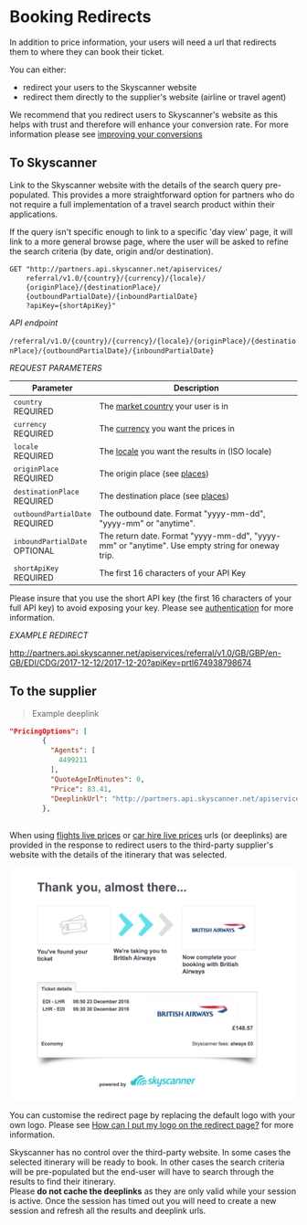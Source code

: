 # Booking Redirects

In addition to price information, your users will need a url that redirects them to where they can book their ticket. 

You can either:

* redirect your users to the Skyscanner website 
* redirect them directly to the supplier's website (airline or travel agent)

<aside class="notice" >
  We recommend that you redirect users to Skyscanner's website as this helps with trust and therefore will enhance your conversion rate. For more information please see <a href="#improving-your-conversions">improving your conversions</a>

</aside>

## To Skyscanner

Link to the Skyscanner website with the details of the search query pre-populated. This provides a more straightforward option for partners who do not require a full implementation of a travel search product within their applications.

If the query isn't specific enough to link to a specific 'day view' page, it will link to a more general browse page, where the user will be asked to refine the search criteria (by date, origin and/or destination).


```shell
GET "http://partners.api.skyscanner.net/apiservices/
    referral/v1.0/{country}/{currency}/{locale}/
    {originPlace}/{destinationPlace}/
    {outboundPartialDate}/{inboundPartialDate}
    ?apiKey={shortApiKey}"
```
*API endpoint*

`/referral/v1.0/{country}/{currency}/{locale}/{originPlace}/{destinationPlace}/{outboundPartialDate}/{inboundPartialDate}`

*REQUEST PARAMETERS*

Parameter | Description |
--------- | ------- |
| ```country``` <br><span class="required">REQUIRED</span> | The [market country](#markets) your user is in |
| ```currency``` <br><span class="required">REQUIRED</span> | The [currency](#currencies) you want the prices in |
| ```locale``` <br><span class="required">REQUIRED</span> | The [locale](#locales) you want the results in (ISO locale) |
| ```originPlace``` <br><span class="required">REQUIRED</span> | The origin place (see [places](#places)) |
| ```destinationPlace``` <br><span class="required">REQUIRED</span> | The destination place (see [places](#places)) |
| ```outboundPartialDate``` <br><span class="required">REQUIRED</span> | The outbound date. Format "yyyy-mm-dd", "yyyy-mm" or "anytime". |
| ```inboundPartialDate``` <br><span class="optional">OPTIONAL</span> | The return date. Format "yyyy-mm-dd", "yyyy-mm" or "anytime". Use empty string for oneway trip. |
```shortApiKey``` <br><span class="required">REQUIRED</span> | The first 16 characters of your API Key |


<aside class="warning">
  Please insure that you use the short API key (the first 16 characters of your full API key) to avoid exposing your key. Please see <a href="#authentication">authentication</a> for more information.

</aside>

*EXAMPLE REDIRECT*

<a href="http://partners.api.skyscanner.net/apiservices/referral/v1.0/GB/GBP/en-GB/EDI/CDG/2014-12-12/2014-12-20?apiKey=prtl674938798674" target="_blank">http://partners.api.skyscanner.net/apiservices/referral/v1.0/GB/GBP/en-GB/EDI/CDG/2017-12-12/2017-12-20?apiKey=prtl674938798674</a>



## To the supplier

> Example deeplink

```json
"PricingOptions": [
        {
          "Agents": [
            4499211
          ],
          "QuoteAgeInMinutes": 0,
          "Price": 83.41,
          "DeeplinkUrl": "http://partners.api.skyscanner.net/apiservices/deeplink/v2?_cje=jzj5DawL5zJyT%2bnfe1..."
        },
      
```

When using [flights live prices](#flights-live-prices) or [car hire live prices](#car-hire-live-prices) urls (or deeplinks) are provided in the response to redirect users to the third-party supplier's website with the details of the itinerary that was selected. 

![deeplink page](/images/deeplink.png)

You can customise the redirect page by replacing the default logo with your own logo. Please see [How can I put my logo on the redirect page?](https://support.business.skyscanner.net/hc/en-us/articles/208180985-How-can-I-put-my-logo-on-the-redirect-page-) for more information.

<aside class="notice">
Skyscanner has no control over the third-party website. In some cases the selected itinerary will be ready to book. In other cases the search criteria will be pre-populated but the end-user will have to search through the results to find their itinerary.
</aside>

<aside class="warning">
Please <b>do not cache the deeplinks</b> as they are only valid while your session is active. Once the session has timed out you will need to create a new session and refresh all the results and deeplink urls. 
</aside>  